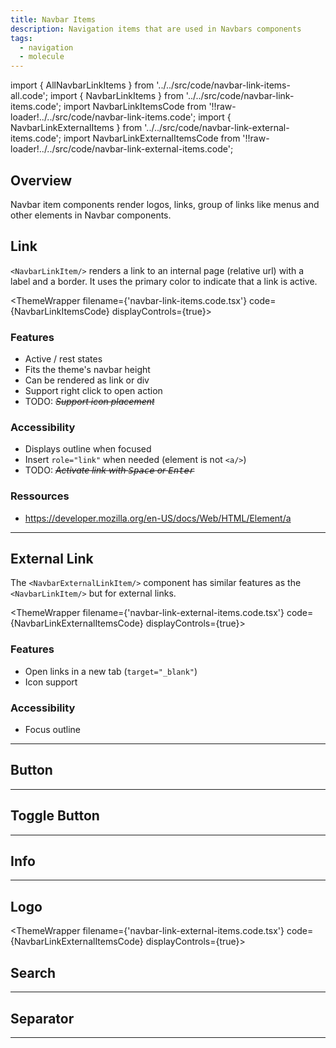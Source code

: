 ```yaml
---
title: Navbar Items
description: Navigation items that are used in Navbars components
tags:
  - navigation
  - molecule
---
```


<!-- CODE IMPORTS -->

<!-- prettier-ignore -->
import { AllNavbarLinkItems } from '../../src/code/navbar-link-items-all.code';
import { NavbarLinkItems } from '../../src/code/navbar-link-items.code';
import NavbarLinkItemsCode from '!!raw-loader!../../src/code/navbar-link-items.code';
import { NavbarLinkExternalItems } from '../../src/code/navbar-link-external-items.code';
import NavbarLinkExternalItemsCode from '!!raw-loader!../../src/code/navbar-link-external-items.code';

<!-- END CODE IMPORTS -->

<DocHeader props={props}/>

## Overview

Navbar item components render logos, links, group of links like menus and other
elements in Navbar components.

<!-- prettier-ignore -->
<ThemeWrapper viewportControl={false}>
  <AllNavbarLinkItems />
</ThemeWrapper>

## Link

`<NavbarLinkItem/>` renders a link to an internal page (relative url) with a
label and a border. It uses the primary color to indicate that a link is active.

<!-- prettier-ignore -->
<ThemeWrapper 
  filename={'navbar-link-items.code.tsx'} 
  code={NavbarLinkItemsCode}
  displayControls={true}>
  <NavbarLinkItems />
</ThemeWrapper>

### Features

- Active / rest states
- Fits the theme's navbar height
- Can be rendered as link or div
- Support right click to open action
- TODO: ~~_Support icon placement_~~

### Accessibility

- Displays outline when focused
- Insert `role="link"` when needed (element is not `<a/>`)
- TODO: ~~_Activate link with <kbd>Space</kbd> or <kbd>Enter</kbd>_~~

### Ressources

- https://developer.mozilla.org/en-US/docs/Web/HTML/Element/a

---

## External Link

The `<NavbarExternalLinkItem/>` component has similar features as the
`<NavbarLinkItem/>` but for external links.

<!-- prettier-ignore -->
<ThemeWrapper 
  filename={'navbar-link-external-items.code.tsx'} 
  code={NavbarLinkExternalItemsCode}
  displayControls={true}>
  <NavbarLinkExternalItems />
</ThemeWrapper>

### Features

- Open links in a new tab (`target="_blank"`)
- Icon support

### Accessibility

- Focus outline

---

## Button

---

## Toggle Button

---

## Info

---

## Logo

<!-- prettier-ignore -->
<ThemeWrapper 
  filename={'navbar-link-external-items.code.tsx'} 
  code={NavbarLinkExternalItemsCode}
  displayControls={true}>
  <NavbarLinkExternalItems />
</ThemeWrapper>

## Search

---

## Separator

---

